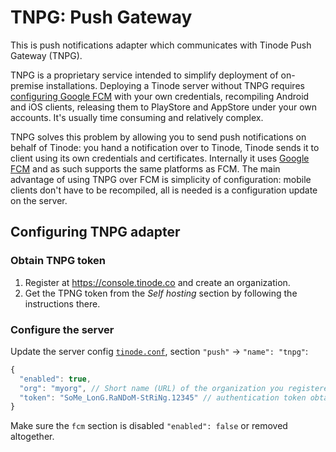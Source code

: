 # TNPG: Push Gateway

This is push notifications adapter which communicates with Tinode Push Gateway (TNPG).

TNPG is a proprietary service intended to simplify deployment of on-premise installations.
Deploying a Tinode server without TNPG requires [configuring Google FCM](../fcm/) with your own credentials, recompiling Android and iOS clients, releasing them to PlayStore and AppStore under your own accounts. It's usually time consuming and relatively complex.

TNPG solves this problem by allowing you to send push notifications on behalf of Tinode: you hand a notification over to Tinode, Tinode sends it to  client using its own credentials and certificates. Internally it uses [Google FCM](https://firebase.google.com/docs/cloud-messaging/) and as such supports the same platforms as FCM. The main advantage of using TNPG over FCM is simplicity of configuration: mobile clients don't have to be recompiled, all is needed is a configuration update on the server.

## Configuring TNPG adapter

### Obtain TNPG token

1. Register at https://console.tinode.co and create an organization.
2. Get the TPNG token from the _Self hosting_ section by following the instructions there.

### Configure the server
Update the server config [`tinode.conf`](../../tinode.conf#L384), section `"push"` -> `"name": "tnpg"`:
```js
{
  "enabled": true,
  "org": "myorg", // Short name (URL) of the organization you registered at console.tinode.co
  "token": "SoMe_LonG.RaNDoM-StRiNg.12345" // authentication token obtained from console.tinode.co
}
```
Make sure the `fcm` section is disabled `"enabled": false` or removed altogether.
